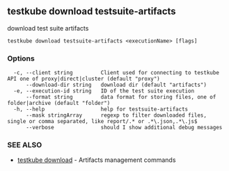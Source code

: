 ## testkube download testsuite-artifacts

download test suite artifacts

```
testkube download testsuite-artifacts <executionName> [flags]
```

### Options

```
  -c, --client string         Client used for connecting to testkube API one of proxy|direct|cluster (default "proxy")
      --download-dir string   download dir (default "artifacts")
  -e, --execution-id string   ID of the test suite execution
      --format string         data format for storing files, one of folder|archive (default "folder")
  -h, --help                  help for testsuite-artifacts
      --mask stringArray      regexp to filter downloaded files, single or comma separated, like report/.* or .*\.json,.*\.js$
      --verbose               should I show additional debug messages
```

### SEE ALSO

* [testkube download](testkube_download.md)	 - Artifacts management commands

